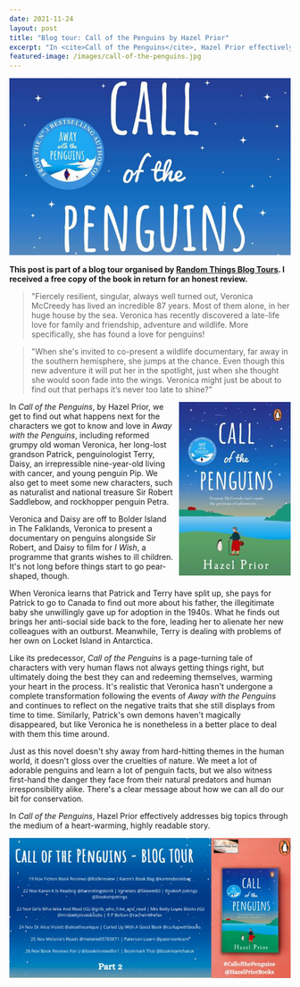 ```yaml
---
date: 2021-11-24
layout: post
title: "Blog tour: Call of the Penguins by Hazel Prior"
excerpt: "In <cite>Call of the Penguins</cite>, Hazel Prior effectively addresses big topics through the medium of a heart-warming, highly readable story."
featured-image: /images/call-of-the-penguins.jpg
---
```


![Call of the Penguins](/images/call-of-the-penguins.jpg)

**This post is part of a blog tour organised by [Random Things Blog Tours](http://randomthingsthroughmyletterbox.blogspot.com/p/services-to-publishers-authors-blog.html). I received a free copy of the book in return for an honest review.**

> "Fiercely resilient, singular, always well turned out, Veronica McCreedy has lived an incredible 87 years. Most of them alone, in her huge house by the sea. Veronica has recently discovered a late-life love for family and friendship, adventure and wildlife. More specifically, she has found a love for penguins!

> "When she's invited to co-present a wildlife documentary, far away in the southern hemisphere, she jumps at the chance. Even though this new adventure it will put her in the spotlight, just when she thought she would soon fade into the wings. Veronica might just be about to find out that perhaps it’s never too late to shine?"

<img src="/images/call-of-the-penguins-200.jpg" alt="Call of the Penguins" style="float: right; margin-bottom: 10px; margin-left: 10px;">

In <cite>Call of the Penguins</cite>, by Hazel Prior, we get to find out what happens next for the characters we got to know and love in <cite>Away with the Penguins</cite>, including reformed grumpy old woman Veronica, her long-lost grandson Patrick, penguinologist Terry, Daisy, an irrepressible nine-year-old living with cancer, and young penguin Pip. We also get to meet some new characters, such as naturalist and national treasure Sir Robert Saddlebow, and rockhopper penguin Petra.

Veronica and Daisy are off to Bolder Island in The Falklands, Veronica to present a documentary on penguins alongside Sir Robert, and Daisy to film for <cite>I Wish</cite>, a programme that grants wishes to ill children. It's not long before things start to go pear-shaped, though.

When Veronica learns that Patrick and Terry have split up, she pays for Patrick to go to Canada to find out more about his father, the illegitimate baby she unwillingly gave up for adoption in the 1940s. What he finds out brings her anti-social side back to the fore, leading her to alienate her new colleagues with an outburst. Meanwhile, Terry is dealing with problems of her own on Locket Island in Antarctica.

Like its predecessor, <cite>Call of the Penguins</cite> is a page-turning tale of characters with very human flaws not always getting things right, but ultimately doing the best they can and redeeming themselves, warming your heart in the process. It's realistic that Veronica hasn't undergone a complete transformation following the events of <cite>Away with the Penguins</cite> and continues to reflect on the negative traits that she still displays from time to time. Similarly, Patrick's own demons haven't magically disappeared, but like Veronica he is nonetheless in a better place to deal with them this time around.

Just as this novel doesn't shy away from hard-hitting themes in the human world, it doesn't gloss over the cruelties of nature. We meet a lot of adorable penguins and learn a lot of penguin facts, but we also witness first-hand the danger they face from their natural predators and human irresponsibility alike. There's a clear message about how we can all do our bit for conservation.

In <cite>Call of the Penguins</cite>, Hazel Prior effectively addresses big topics through the medium of a heart-warming, highly readable story.

![Call of the Penguins blog tour banner](/images/call-of-the-penguins-banner.jpg)
